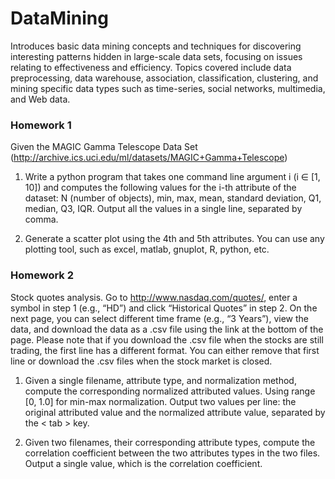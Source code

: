 # DataMining

Introduces basic data mining concepts and techniques for discovering interesting patterns hidden in large-scale data sets, focusing on issues relating to effectiveness and efficiency. Topics covered include data preprocessing, data warehouse, association, classification, clustering, and mining specific data types such as time-series, social networks, multimedia, and Web data.

### Homework 1
Given the MAGIC Gamma Telescope Data Set (http://archive.ics.uci.edu/ml/datasets/MAGIC+Gamma+Telescope)


1. Write a python program that takes one command line argument i (i ∈ [1, 10]) and computes the following values for the i-th attribute of the dataset: N (number of objects), min, max, mean, standard deviation, Q1, median, Q3, IQR. Output all the values in a single line, separated by comma.

2. Generate a scatter plot using the 4th and 5th attributes. You can use any plotting tool, such as excel, matlab, gnuplot, R, python, etc.

### Homework 2
Stock quotes analysis. Go to http://www.nasdaq.com/quotes/, enter a symbol in step 1 (e.g., “HD”) and click “Historical Quotes” in step 2. On the next page, you can select different time frame (e.g., “3 Years”), view the data, and download the data as a .csv file using the link at the bottom of the page. Please note that if you download the .csv file when the stocks are still trading, the first line has a different format. You can either remove that first line or download the .csv files when the stock market is closed. 

1. Given a single filename, attribute type, and normalization method, compute the corresponding normalized attributed values. Using range [0, 1.0] for min-max normalization.  Output two values per line: the original attributed value and the normalized attribute value, separated by the < tab > key. 

2. Given two filenames, their corresponding attribute types, compute the correlation coefficient between the two attributes types in the two files. Output a single value, which is the correlation coefficient. 
